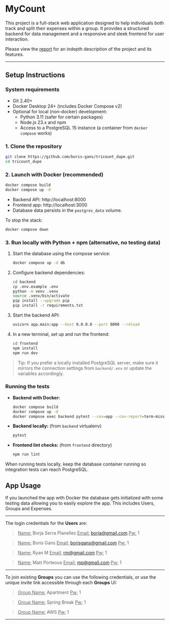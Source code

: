 # MyCount

This project is a full-stack web application designed to help individuals both track and split their expenses within a group. It provides a structured backend for data management and a responsive and sleek frontend for user interaction.

Please view the [report](./REPORT.md) for an indepth description of the project and its features.

---

## Setup Instructions

### System requirements
- Git 2.40+
- Docker Desktop 24+ (includes Docker Compose v2)
- Optional for local (non-docker) development:
  - Python 3.11 (safer for certain packages)
  - Node.js 23.x and npm
  - Access to a PostgreSQL 15 instance (a container from `docker compose` works)

### 1. Clone the repository
```bash
git clone https://github.com/boris-gans/tricount_dupe.git
cd tricount_dupe
```

### 2. Launch with Docker (recommended)
```bash
docker compose build
docker compose up -d
```
- Backend API: http://localhost:8000
- Frontend app: http://localhost:3000
- Database data persists in the `postgres_data` volume.

To stop the stack:
```bash
docker compose down
```

### 3. Run locally with Python + npm (alternative, no testing data)
1. Start the database using the compose service:
   ```bash
   docker compose up -d db
   ```
2. Configure backend dependencies:
   ```bash
   cd backend
   cp .env.example .env
   python -m venv .venv
   source .venv/bin/activate
   pip install --upgrade pip
   pip install -r requirements.txt
   ```
3. Start the backend API:
   ```bash
   uvicorn app.main:app --host 0.0.0.0 --port 8000 --reload
   ```
4. In a new terminal, set up and run the frontend:
   ```bash
   cd frontend
   npm install
   npm run dev
   ```

> Tip: If you prefer a locally installed PostgreSQL server, make sure it mirrors the connection settings from `backend/.env` or update the variables accordingly.

### Running the tests
- **Backend with Docker:**
  ```bash
  docker compose build
  docker compose up -d
  docker compose exec backend pytest --cov=app --cov-report=term-missing
  ```
- **Backend locally:** (from `backend` virtualenv)
  ```bash
  pytest
  ```
- **Frontend lint checks:** (from `frontend` directory)
  ```bash
  npm run lint
  ```

When running tests locally, keep the database container running so integration tests can reach PostgreSQL.


## App Usage
If you launched the app with Docker the database gets initialized with some testing data allowing you to easily explore the app. This includes Users, Groups and Expenses.


---

The login credentials for the **Users** are:

><ins>Name:</ins> Borja Serra Planelles <ins>Email:</ins> borja@gmail.com <ins>Pw:</ins> 1

><ins>Name:</ins> Boris Gans <ins>Email:</ins> borisgans@gmail.com <ins>Pw:</ins> 1

><ins>Name:</ins> Ryan M <ins>Email:</ins> rm@gmail.com <ins>Pw:</ins> 1

><ins>Name:</ins> Matt Porteous <ins>Email:</ins> mp@gmail.com <ins>Pw:</ins> 1

---

To join existing **Groups** you can use the following credentials, or use the unique invite link accessible through each **Groups** UI:

><ins>Group Name:</ins> Apartment <ins>Pw:</ins> 1

><ins>Group Name:</ins> Spring Break <ins>Pw:</ins> 1

><ins>Group Name:</ins> AWS <ins>Pw:</ins> 1

---
